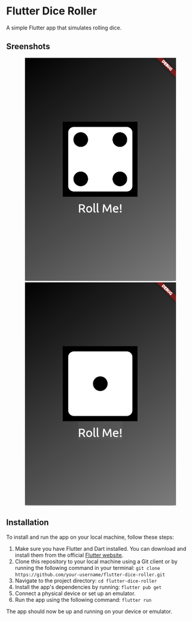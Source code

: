 # Flutter Dice Roller

A simple Flutter app that simulates rolling dice. 

## Sreenshots
<div align="center" ><img src="https://github.com/MarkXtenda/flutterDiceRoller/blob/main/screenshots/Screenshot1.png" />
<img src="https://github.com/MarkXtenda/flutterDiceRoller/blob/main/screenshots/Screenshot2.png" /></div>

## Installation
To install and run the app on your local machine, follow these steps:

1. Make sure you have Flutter and Dart installed. You can download and install them from the official [Flutter website](https://docs.flutter.dev/get-started/install).
2. Clone this repository to your local machine using a Git client or by running the following command in your terminal:
`git clone https://github.com/your-username/flutter-dice-roller.git`
3. Navigate to the project directory: `cd flutter-dice-roller`
4. Install the app's dependencies by running: `flutter pub get`
5. Connect a physical device or set up an emulator.
6. Run the app using the following command: `flutter run`

The app should now be up and running on your device or emulator.
